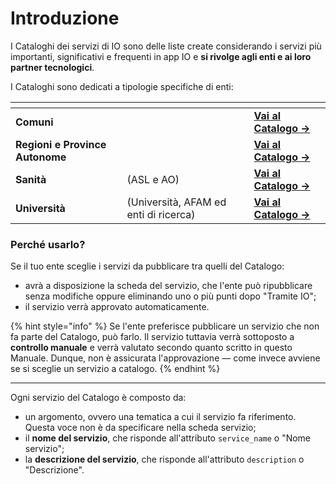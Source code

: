 # Introduzione

I Cataloghi dei servizi di IO sono delle liste create considerando i servizi più importanti, significativi e frequenti in app IO e **si rivolge agli enti e ai loro partner tecnologici**.&#x20;

I Cataloghi sono dedicati a tipologie specifiche di enti:

<table data-card-size="large" data-view="cards"><thead><tr><th></th><th></th><th></th></tr></thead><tbody><tr><td><strong>Comuni</strong></td><td></td><td><a href="catalogo-dei-servizi-dei-comuni.md"><strong>Vai al Catalogo -></strong></a></td></tr><tr><td><strong>Regioni e Province Autonome</strong></td><td></td><td><a href="catalogo-dei-servizi-regioni-e-province-autonome.md"><strong>Vai al Catalogo -></strong></a></td></tr><tr><td><strong>Sanità</strong> </td><td>(ASL e AO)</td><td><a href="catalogo-dei-servizi-sanita.md"><strong>Vai al Catalogo -></strong></a></td></tr><tr><td><strong>Università</strong> </td><td>(Università, AFAM ed enti di ricerca)</td><td><a href="catalogo-dei-servizi-universita.md"><strong>Vai al Catalogo -></strong></a></td></tr></tbody></table>

### Perché usarlo?&#x20;

Se il tuo ente sceglie i servizi da pubblicare tra quelli del Catalogo:&#x20;

* avrà a disposizione la scheda del servizio, che l'ente può ripubblicare senza modifiche oppure eliminando uno o più punti dopo "Tramite IO";&#x20;
* il servizio verrà approvato automaticamente.

{% hint style="info" %}
Se l'ente preferisce pubblicare un servizio che non fa parte del Catalogo, può farlo. Il servizio tuttavia verrà sottoposto a **controllo manuale** e verrà valutato secondo quanto scritto in questo Manuale. Dunque, non è assicurata l'approvazione — come invece avviene se si sceglie un servizio a catalogo.
{% endhint %}

***

Ogni servizio del Catalogo è composto da:

* un argomento, ovvero una tematica a cui il servizio fa riferimento. Questa voce non è da specificare nella scheda servizio;
* il **nome del servizio**, che risponde all'attributo `service_name` o "Nome servizio";
* la **descrizione del servizio**, che risponde all'attributo `description` o "Descrizione".
